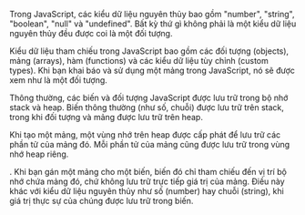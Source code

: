 Trong JavaScript, các kiểu dữ liệu nguyên thủy bao gồm "number", "string", "boolean", "null" và "undefined". Bất kỳ thứ gì không phải là một kiểu dữ liệu nguyên thủy đều được coi là một đối tượng.

Kiểu dữ liệu tham chiếu trong JavaScript bao gồm các đối tượng (objects), mảng (arrays), hàm (functions) và các kiểu dữ liệu tùy chỉnh (custom types). Khi bạn khai báo và sử dụng một mảng trong JavaScript, nó sẽ được xem như là một đối tượng.

Thông thường, các biến và đối tượng JavaScript được lưu trữ trong bộ nhớ stack và heap. Biến thông thường (như số, chuỗi) được lưu trữ trên stack, trong khi đối tượng và mảng được lưu trữ trên heap.

Khi tạo một mảng, một vùng nhớ trên heap được cấp phát để lưu trữ các phần tử của mảng đó. Mỗi phần tử của mảng cũng được lưu trữ trong vùng nhớ heap riêng.

. Khi bạn gán một mảng cho một biến, biến đó chỉ tham chiếu đến vị trí bộ nhớ chứa mảng đó, chứ không lưu trữ trực tiếp giá trị của mảng. Điều này khác với kiểu dữ liệu nguyên thủy như số (number) hay chuỗi (string), khi giá trị thực sự của chúng được lưu trữ trong biến.